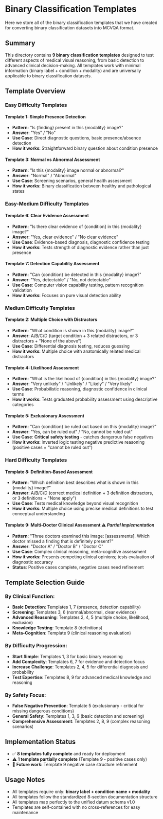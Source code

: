 # Binary Classification Templates
Here we store all of the binary classification templates that we have created for converting binary classification datasets into MCVQA format.

## Summary

This directory contains **9 binary classification templates** designed to test different aspects of medical visual reasoning, from basic detection to advanced clinical decision-making. All templates work with minimal information (binary label + condition + modality) and are universally applicable to binary classification datasets.

## Template Overview

### **Easy Difficulty Templates**

#### **Template 1: Simple Presence Detection** 
- **Pattern**: "Is {finding} present in this {modality} image?"
- **Answer**: "Yes" / "No"
- **Use Case**: Direct diagnostic questions, basic presence/absence detection
- **How it works**: Straightforward binary question about condition presence

#### **Template 3: Normal vs Abnormal Assessment**
- **Pattern**: "Is this {modality} image normal or abnormal?"  
- **Answer**: "Normal" / "Abnormal"
- **Use Case**: Screening scenarios, general health assessment
- **How it works**: Binary classification between healthy and pathological states

### **Easy-Medium Difficulty Templates**

#### **Template 6: Clear Evidence Assessment**
- **Pattern**: "Is there clear evidence of {condition} in this {modality} image?"
- **Answer**: "Yes, clear evidence" / "No clear evidence"
- **Use Case**: Evidence-based diagnosis, diagnostic confidence testing
- **How it works**: Tests strength of diagnostic evidence rather than just presence

#### **Template 7: Detection Capability Assessment**
- **Pattern**: "Can {condition} be detected in this {modality} image?"
- **Answer**: "Yes, detectable" / "No, not detectable"
- **Use Case**: Computer vision capability testing, pattern recognition validation
- **How it works**: Focuses on pure visual detection ability

### **Medium Difficulty Templates**

#### **Template 2: Multiple Choice with Distractors**
- **Pattern**: "What condition is shown in this {modality} image?"
- **Answer**: A/B/C/D (target condition + 3 related distractors, or 3 distractors + "None of the above")
- **Use Case**: Differential diagnosis testing, reduces guessing
- **How it works**: Multiple choice with anatomically related medical distractors

#### **Template 4: Likelihood Assessment**
- **Pattern**: "What is the likelihood of {condition} in this {modality} image?"
- **Answer**: "Very unlikely" / "Unlikely" / "Likely" / "Very likely"
- **Use Case**: Probabilistic reasoning, diagnostic confidence in clinical terms
- **How it works**: Tests graduated probability assessment using descriptive categories

#### **Template 5: Exclusionary Assessment**
- **Pattern**: "Can {condition} be ruled out based on this {modality} image?"
- **Answer**: "Yes, can be ruled out" / "No, cannot be ruled out"
- **Use Case**: **Critical safety testing** - catches dangerous false negatives
- **How it works**: Inverted logic testing negative predictive reasoning (positive cases = "cannot be ruled out")

### **Hard Difficulty Templates**

#### **Template 8: Definition-Based Assessment**
- **Pattern**: "Which definition best describes what is shown in this {modality} image?"
- **Answer**: A/B/C/D (correct medical definition + 3 definition distractors, or 3 definitions + "None apply")
- **Use Case**: Tests medical knowledge beyond visual recognition
- **How it works**: Multiple choice using precise medical definitions to test conceptual understanding

#### **Template 9: Multi-Doctor Clinical Assessment** ⚠️ *Partial Implementation*
- **Pattern**: "Three doctors examined this image: [assessments]. Which doctor missed a finding that is definitely present?"
- **Answer**: "Doctor A" / "Doctor B" / "Doctor C" 
- **Use Case**: Complex clinical reasoning, meta-cognitive assessment
- **How it works**: Presents competing clinical opinions; tests evaluation of diagnostic accuracy
- **Status**: Positive cases complete, negative cases need refinement

## Template Selection Guide

### **By Clinical Function:**
- **Basic Detection**: Templates 1, 7 (presence, detection capability)
- **Screening**: Templates 3, 6 (normal/abnormal, clear evidence)  
- **Advanced Reasoning**: Templates 2, 4, 5 (multiple choice, likelihood, exclusion)
- **Knowledge Testing**: Template 8 (definitions)
- **Meta-Cognition**: Template 9 (clinical reasoning evaluation)

### **By Difficulty Progression:**
- **Start Simple**: Templates 1, 3 for basic binary reasoning
- **Add Complexity**: Templates 6, 7 for evidence and detection focus
- **Increase Challenge**: Templates 2, 4, 5 for differential diagnosis and probability
- **Test Expertise**: Templates 8, 9 for advanced medical knowledge and reasoning

### **By Safety Focus:**
- **False Negative Prevention**: Template 5 (exclusionary - critical for missing dangerous conditions)
- **General Safety**: Templates 1, 3, 6 (basic detection and screening)
- **Comprehensive Assessment**: Templates 2, 8, 9 (complex reasoning scenarios)

## Implementation Status
- ✅ **8 templates fully complete** and ready for deployment
- ⚠️ **1 template partially complete** (Template 9 - positive cases only)
- 📝 **Future work**: Template 9 negative case structure refinement

## Usage Notes
- All templates require only: **binary label + condition name + modality**
- All templates follow the standardized 8-section documentation structure
- All templates map perfectly to the unified datum schema v1.0
- Templates are self-contained with no cross-references for easy maintenance